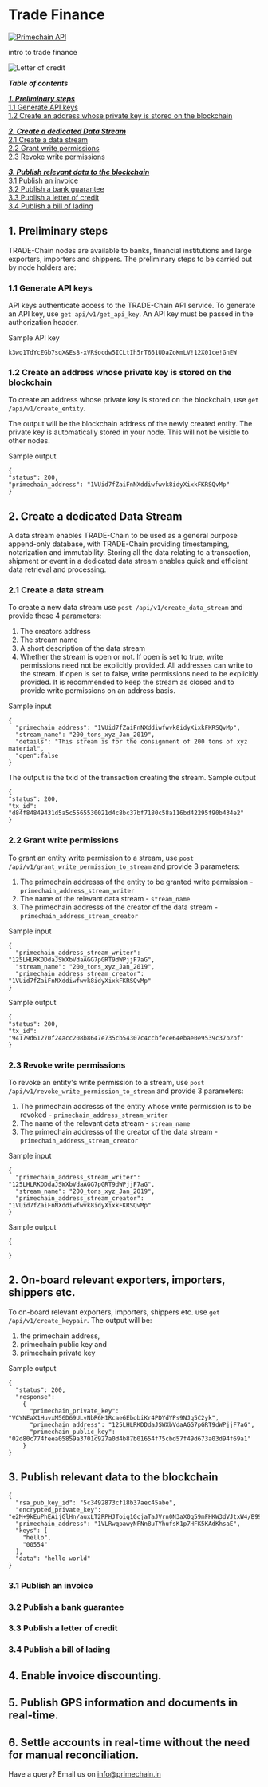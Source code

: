 # Trade Finance

[![Primechain API](https://img.shields.io/badge/Built%20by-Primechain-blue.svg)](http://www.primechaintech.com/)

intro to trade finance

![Letter of credit](http://www.primechaintech.com/img/api_documentation/trade-finance.jpg)

***Table of contents***   

***[1. Preliminary steps](#1-preliminary-steps)***   
[1.1 Generate API keys](#11-generate-api-keys)      
[1.2 Create an address whose private key is stored on the blockchain](#12-create-an-entity-whose-private-key-is-stored-on-the-blockchain)   

***[2. Create a dedicated Data Stream](#2-create-a-dedicated-data-stream-for-a-specific-transaction,-shipment-or-event)***    
[2.1 Create a data stream](#21-create-a-data-stream)   
[2.2 Grant write permissions](#22-grant-write-permissions)   
[2.3 Revoke write permissions](#23-revoke-write-permissions)   

***[3. Publish relevant data to the blockchain](#3-publish-relevant-data-to-the-blockchain)***   
[3.1 Publish an invoice](#31-publish-an-invoice)   
[3.2 Publish a bank guarantee](#32-publish-a-bank-guarantee)   
[3.3 Publish a letter of credit](#33-publish-a-letter-of-credit)   
[3.4 Publish a bill of lading](#34-publish-a-bill-of-lading)

## 1. Preliminary steps
TRADE-Chain nodes are available to banks, financial institutions and large exporters, importers and shippers. The  preliminary steps to be carried out by node holders are:

### 1.1 Generate API keys
API keys authenticate access to the TRADE-Chain API service. To generate an API key, use `get api/v1/get_api_key`. An API key must be passed in the authorization header.

Sample API key
```
k3wq1TdYcEGb7sqX&Es8-xVR$ocdw5ICLtIh5rT661UDaZoKmLV!12X01ce!GnEW
```

### 1.2 Create an address whose private key is stored on the blockchain
To create an address whose private key is stored on the blockchain, use `get /api/v1/create_entity`.

The output will be the blockchain address of the newly created entity. The private key is automatically stored in your node. This will not be visible to other nodes. 

Sample output
```
{
"status": 200,
"primechain_address": "1VUid7fZaiFnNXddiwfwvk8idyXixkFKRSQvMp"
}
```

## 2. Create a dedicated Data Stream
A data stream enables TRADE-Chain to be used as a general purpose append-only database, with TRADE-Chain providing timestamping, notarization and immutability. Storing all the data relating to a transaction, shipment or event in a dedicated data stream enables quick and efficient data retrieval and processing.

### 2.1 Create a data stream
To create a new data stream use `post /api/v1/create_data_stream` and provide these 4 parameters:
1. The creators address
2. The stream name
3. A short description of the data stream
4. Whether the stream is open or not. If open is set to true, write permissions need not be explicitly provided. All addresses can write to the stream. If open is set to false, write permissions need to be explicitly provided. It is recommended to keep the stream as closed and to provide write permissions on an address basis. 

Sample input
```
{
  "primechain_address": "1VUid7fZaiFnNXddiwfwvk8idyXixkFKRSQvMp",
  "stream_name": "200_tons_xyz_Jan_2019",
  "details": "This stream is for the consignment of 200 tons of xyz material",
  "open":false
}
```
The output is the txid of the transaction creating the stream.
Sample output
```
{
"status": 200,
"tx_id": "d84f84849431d5a5c5565530021d4c8bc37bf7180c58a116bd42295f90b434e2"
}
```
### 2.2 Grant write permissions

To grant an entity write permission to a stream, use `post /api/v1/grant_write_permission_to_stream` and provide 3 parameters:
1. The primechain addresss of the entity to be granted write permission - `primechain_address_stream_writer`
2. The name of the relevant data stream - `stream_name`
3. The primechain addresss of the creator of the data stream - `primechain_address_stream_creator`

Sample input
```
{
  "primechain_address_stream_writer": "125LHLRKDDdaJSWXbVdaAGG7pGRT9dWPjjF7aG",
  "stream_name": "200_tons_xyz_Jan_2019",
  "primechain_address_stream_creator": "1VUid7fZaiFnNXddiwfwvk8idyXixkFKRSQvMp"
}
```
Sample output
```
{
"status": 200,
"tx_id": "94179d61270f24acc208b8647e735cb54307c4ccbfece64ebae0e9539c37b2bf"
}
```

### 2.3 Revoke write permissions
To revoke an entity's write permission to a stream, use `post /api/v1/revoke_write_permission_to_stream` and provide 3 parameters:
1. The primechain addresss of the entity whose write permission is to be revoked - `primechain_address_stream_writer`
2. The name of the relevant data stream - `stream_name`
3. The primechain addresss of the creator of the data stream - `primechain_address_stream_creator`

Sample input
```
{
  "primechain_address_stream_writer": "125LHLRKDDdaJSWXbVdaAGG7pGRT9dWPjjF7aG",
  "stream_name": "200_tons_xyz_Jan_2019",
  "primechain_address_stream_creator": "1VUid7fZaiFnNXddiwfwvk8idyXixkFKRSQvMp"
}
```
Sample output
```
{

}
```

## 2. On-board relevant exporters, importers, shippers etc.

To on-board relevant exporters, importers, shippers etc. use `get /api/v1/create_keypair`. The output will be:
1. the primechain address, 
2. primechain public key and 
3. primechain private key

Sample output
```
{
  "status": 200,
  "response": 
    {
      "primechain_private_key": "VCYNEaX1HuvxM56D69ULvNbR6H1Rcae6EbobiKr4PDYdYPs9NJq5C2yk",
      "primechain_address": "125LHLRKDDdaJSWXbVdaAGG7pGRT9dWPjjF7aG",
      "primechain_public_key": "02d80c774feea05859a3701c927a0d4b87b01654f75cbd57f49d673a03d94f69a1"
    }
}
```



## 3. Publish relevant data to the blockchain
```
{
  "rsa_pub_key_id": "5c3492873cf18b37aec45abe",
  "encrypted_private_key": "e2M+9kEuPhEAijGlHn/auxLT2RPHJToiq1GcjaTaJVrn0N3aX0q59mFHKW3dVJtxW4/B99h0o0LF4s7/BZ0FEOAhmQfyoAmSnnhzoh6nb5ZleGO/Dwq35AHDQxY660gFn2lf8yG3IWQ2RIHemy32t4lYKY/0RKN4ZVr3uj9MnWabdLbM6hBThEDSVcwa9XDjEKbi16JZSjrR85mIN+/3ioMQvhpG4q+s9IyOcXVCXGGmJoWhtXRzH3Gl4dWnhXUwD9+grrMPXaJTHbgO9vOpLIOqSuuuZA7CzXrAS2taxP4eUmgcsOXcwQdGcPr2h8M/0USUXa+8hPnkEPcXGEYuYw==",
  "primechain_address": "1VLRwqpawyNFNn8uTYhufsK1p7HFK5KAdKhsaE",
  "keys": [
    "hello",
    "00554"
  ],
  "data": "hello world"
}
```

### 3.1 Publish an invoice

### 3.2 Publish a bank guarantee

### 3.3 Publish a letter of credit

### 3.4 Publish a bill of lading


## 4. Enable invoice discounting. 


## 5. Publish GPS information and documents in real-time.


## 6. Settle accounts in real-time without the need for manual reconciliation.


Have a query? Email us on info@primechain.in
